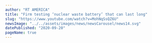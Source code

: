 ```yaml
---
author: "RT AMERICA"
title: "Firm testing ‘nuclear waste battery’ that can last long"
slug: "https://www.youtube.com/watch?v=MohNqSsQZ6U"
newsImage: "../../assets/images/news/newsCarousel/news14.svg"
datePublished: "2020-09-20"
pageName: true
---
```

